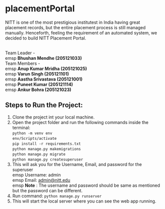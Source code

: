 # placementPortal

NITT is one of the most prestigious institutest in India having great placement records, but the entire placement process is still managed manually. Henceforth, feeling the requirement of an automated system, we decided to build NITT Placement Portal.<br /><br />

Team Leader - <br />
emsp **Bhushan Mendhe (205121033)** <br />
Team Members - <br />
emsp **Anup Kumar Mridha (205121025)** <br />
emsp **Varun Singh (205121101)** <br />
emsp **Aastha Srivastava (205121001)** <br />
emsp **Puneet Kumar (205121114)** <br />
emsp **Ankur Bohra (205121023)** <br />


## Steps to Run the Project:

1. Clone the project int your local machine.<br />
2. Open the project folder and run the following commands inside the terminal: <br />
    `python -m venv env`<br />
    `env/Scripts/activate`<br />
    `pip install -r requirements.txt`<br />
    `python manage.py makemigrations`<br />
    `python manage.py migrate`<br />
    `python manage.py createsuperuser`<br />
3. This will ask you for the Username, Email, and password for the superuser<br />
emsp Username: admin<br />
emsp Email: admin@nitt.edu<br />
emsp **Note** : The username and password should be same as mentioned but the password can be different.<br />
4. Run command: `python manage.py runserver`<br />
5. This will start the local server where you can see the web app running.<br />
